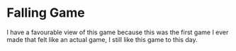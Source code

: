# Falling Game

I have a favourable view of this game because this was the first game I ever made that felt like an actual game, I still like this game to this day.